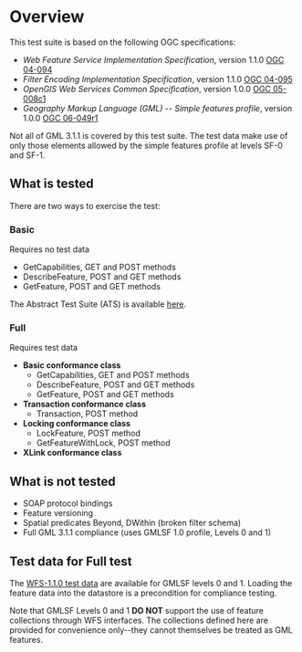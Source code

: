 # Overview

This test suite is based on the following OGC specifications:

  * _Web Feature Service Implementation Specification_, version 1.1.0 [OGC 04-094](https://portal.opengeospatial.org/files/?artifact_id=8339)
  * _Filter Encoding Implementation Specification_, version 1.1.0 [OGC 04-095](http://portal.opengeospatial.org/files/?artifact_id=8340)
  * _OpenGIS Web Services Common Specification_, version 1.0.0 [OGC 05-008c1](https://portal.opengeospatial.org/files/?artifact_id=8798)
  * _Geography Markup Language (GML) -- Simple features profile_, version 1.0.0 [OGC 06-049r1](http://portal.opengeospatial.org/files/?artifact_id=15201)

Not all of GML 3.1.1 is covered by this test suite. The test data make use of
only those elements allowed by the simple features profile at levels SF-0 and
SF-1.

## What is tested

There are two ways to exercise the test:

### Basic
Requires no test data

* GetCapabilities, GET and POST methods
* DescribeFeature, POST and GET methods
* GetFeature, POST and GET methods

The Abstract Test Suite (ATS) is available [here](abstract-test-suite.html).

### Full
Requires test data 

  * **Basic conformance class**
    * GetCapabilities, GET and POST methods
    * DescribeFeature, POST and GET methods
    * GetFeature, POST and GET methods
  * **Transaction conformance class**
    * Transaction, POST method
  * **Locking conformance class**
    * LockFeature, POST method
    * GetFeatureWithLock, POST method
  * **XLink conformance class**



## What is not tested

  * SOAP protocol bindings
  * Feature versioning
  * Spatial predicates Beyond, DWithin (broken filter schema)
  * Full GML 3.1.1 compliance (uses GMLSF 1.0 profile, Levels 0 and 1)

## Test data for Full test

The [WFS-1.1.0 test data](data-wfs-1.1.0.zip) are available for GMLSF levels 0
and 1. Loading the feature data into the datastore is a precondition for
compliance testing.

Note that GMLSF Levels 0 and 1 **DO NOT** support the use of feature
collections through WFS interfaces. The collections defined here are provided
for convenience only--they cannot themselves be treated as GML features.
